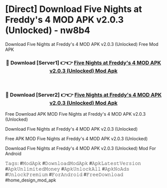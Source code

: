 # [Direct] Download Five Nights at Freddy's 4 MOD APK v2.0.3 (Unlocked) - nw8b4
Download Five Nights at Freddy's 4 MOD APK v2.0.3 (Unlocked) Free Mod APK

<div align="center">
<h3>🔴 Download [Server1] 👉👉 <a href="https://apk-comot.site?title=Five_Nights_at_Freddy's_4_MOD_APK_v2.0.3_(Unlocked)">Five Nights at Freddy's 4 MOD APK v2.0.3 (Unlocked) Mod Apk</a></h3><br>

<h3>🔴 Download [Server2] 👉👉 <a href="https://apk-comot.site?title=Five_Nights_at_Freddy's_4_MOD_APK_v2.0.3_(Unlocked)">Five Nights at Freddy's 4 MOD APK v2.0.3 (Unlocked) Mod Apk</a></h3>
</div>


Free Download APK MOD Five Nights at Freddy's 4 MOD APK v2.0.3 (Unlocked)

Download Five Nights at Freddy's 4 MOD APK v2.0.3 (Unlocked) 

Free APK MOD Five Nights at Freddy's 4 MOD APK v2.0.3 (Unlocked) 

Download Five Nights at Freddy's 4 MOD APK v2.0.3 (Unlocked) Mod For Android

𝚃𝚊𝚐𝚜: #𝙼𝚘𝚍𝙰𝚙𝚔 #𝙳𝚘𝚠𝚗𝚕𝚘𝚊𝚍𝙼𝚘𝚍𝙰𝚙𝚔 #𝙰𝚙𝚔𝙻𝚊𝚝𝚎𝚜𝚝𝚅𝚎𝚛𝚜𝚒𝚘𝚗 #𝙰𝚙𝚔𝚄𝚗𝚕𝚒𝚖𝚒𝚝𝚎𝚍𝙼𝚘𝚗𝚎𝚢 #𝙰𝚙𝚔𝚄𝚗𝚕𝚘𝚌𝚔𝙰𝚕𝚕 #𝙰𝚙𝚔𝙽𝚘𝙰𝚍𝚜 #𝚄𝚗𝚕𝚘𝚌𝚔𝙿𝚛𝚎𝚖𝚒𝚞𝚖 #𝙵𝚘𝚛𝙰𝚗𝚍𝚛𝚘𝚒𝚍 #𝙵𝚛𝚎𝚎𝙳𝚘𝚠𝚗𝚕𝚘𝚊𝚍 #home_design_mod_apk